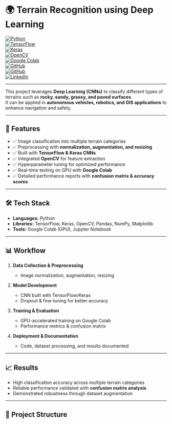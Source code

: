# 🌍 Terrain Recognition using Deep Learning

[![Python](https://img.shields.io/badge/Python-3.9-blue?logo=python)](https://www.python.org/)  
[![TensorFlow](https://img.shields.io/badge/TensorFlow-2.0-orange?logo=tensorflow)](https://www.tensorflow.org/)  
[![Keras](https://img.shields.io/badge/Keras-Deep%20Learning-red?logo=keras)](https://keras.io/)  
[![OpenCV](https://img.shields.io/badge/OpenCV-Computer%20Vision-green?logo=opencv)](https://opencv.org/)  
[![Google Colab](https://img.shields.io/badge/Run%20on-Colab-yellow?logo=googlecolab)](https://colab.research.google.com/drive/17woey4sXY1d8CB8ah3AHeK2tUFSkfU0c?usp=sharing)  
[![GitHub](https://img.shields.io/badge/Project-Link-blue?logo=github)](https://colab.research.google.com/drive/17woey4sXY1d8CB8ah3AHeK2tUFSkfU0c?usp=sharing)  
[![GitHub](https://img.shields.io/badge/GitHub-thapanarya212-black?logo=github)](https://github.com/thapanarya212)  
[![LinkedIn](https://img.shields.io/badge/LinkedIn-aasrishakthi-blue?logo=linkedin)](https://www.linkedin.com/in/aasrishakthi)  

---

This project leverages **Deep Learning (CNNs)** to classify different types of terrains such as **rocky, sandy, grassy, and paved surfaces**.  
It can be applied in **autonomous vehicles, robotics, and GIS applications** to enhance navigation and safety.

---

## 🚀 Features
- ✅ Image classification into multiple terrain categories  
- ✅ Preprocessing with **normalization, augmentation, and resizing**  
- ✅ Built with **TensorFlow & Keras CNNs**  
- ✅ Integrated **OpenCV** for feature extraction  
- ✅ Hyperparameter tuning for optimized performance  
- ✅ Real-time testing on GPU with **Google Colab**  
- ✅ Detailed performance reports with **confusion matrix & accuracy scores**  

---

## 🛠️ Tech Stack
- **Languages:** Python  
- **Libraries:** TensorFlow, Keras, OpenCV, Pandas, NumPy, Matplotlib  
- **Tools:** Google Colab (GPU), Jupyter Notebook  

---

## 📊 Workflow
1. **Data Collection & Preprocessing**  
   - Image normalization, augmentation, resizing  

2. **Model Development**  
   - CNN built with TensorFlow/Keras  
   - Dropout & fine-tuning for better accuracy  

3. **Training & Evaluation**  
   - GPU-accelerated training on Google Colab  
   - Performance metrics & confusion matrix  

4. **Deployment & Documentation**  
   - Code, dataset processing, and results documented  

---

## 📈 Results
- High classification accuracy across multiple terrain categories  
- Reliable performance validated with **confusion matrix analysis**  
- Demonstrated robustness through dataset augmentation  

---

## 📂 Project Structure
